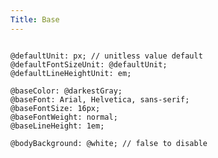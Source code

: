 ```yaml
---
Title: Base
---
```


<pre class="language-less">
<code>
@defaultUnit: px; // unitless value default
@defaultFontSizeUnit: @defaultUnit;
@defaultLineHeightUnit: em;

@baseColor: @darkestGray;
@baseFont: Arial, Helvetica, sans-serif;
@baseFontSize: 16px;
@baseFontWeight: normal;
@baseLineHeight: 1em;

@bodyBackground: @white; // false to disable
</code>
</pre>
